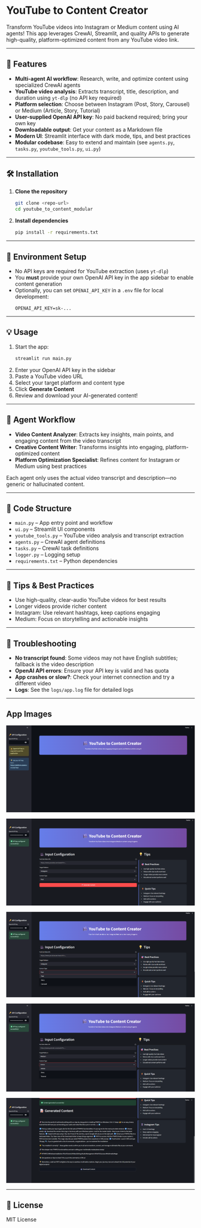 # YouTube to Content Creator

Transform YouTube videos into Instagram or Medium content using AI agents! This app leverages CrewAI, Streamlit, and quality APIs to generate high-quality, platform-optimized content from any YouTube video link.

---

## 🚀 Features
- **Multi-agent AI workflow**: Research, write, and optimize content using specialized CrewAI agents
- **YouTube video analysis**: Extracts transcript, title, description, and duration using `yt-dlp` (no API key required)
- **Platform selection**: Choose between Instagram (Post, Story, Carousel) or Medium (Article, Story, Tutorial)
- **User-supplied OpenAI API key**: No paid backend required; bring your own key
- **Downloadable output**: Get your content as a Markdown file
- **Modern UI**: Streamlit interface with dark mode, tips, and best practices
- **Modular codebase**: Easy to extend and maintain (see `agents.py`, `tasks.py`, `youtube_tools.py`, `ui.py`)

---

## 🛠️ Installation

1. **Clone the repository**
   ```bash
   git clone <repo-url>
   cd youtube_to_content_modular
   ```
2. **Install dependencies**
   ```bash
   pip install -r requirements.txt
   ```

---

## 🔑 Environment Setup
- No API keys are required for YouTube extraction (uses `yt-dlp`)
- You **must** provide your own OpenAI API key in the app sidebar to enable content generation
- Optionally, you can set `OPENAI_API_KEY` in a `.env` file for local development:
  ```env
  OPENAI_API_KEY=sk-...
  ```

---

## 💡 Usage
1. Start the app:
   ```bash
   streamlit run main.py
   ```
2. Enter your OpenAI API key in the sidebar
3. Paste a YouTube video URL
4. Select your target platform and content type
5. Click **Generate Content**
6. Review and download your AI-generated content!

---

## 🤖 Agent Workflow
- **Video Content Analyzer**: Extracts key insights, main points, and engaging content from the video transcript
- **Creative Content Writer**: Transforms insights into engaging, platform-optimized content
- **Platform Optimization Specialist**: Refines content for Instagram or Medium using best practices

Each agent only uses the actual video transcript and description—no generic or hallucinated content.

---

## 🧩 Code Structure
- `main.py` – App entry point and workflow
- `ui.py` – Streamlit UI components
- `youtube_tools.py` – YouTube video analysis and transcript extraction
- `agents.py` – CrewAI agent definitions
- `tasks.py` – CrewAI task definitions
- `logger.py` – Logging setup
- `requirements.txt` – Python dependencies

---

## 📝 Tips & Best Practices
- Use high-quality, clear-audio YouTube videos for best results
- Longer videos provide richer content
- Instagram: Use relevant hashtags, keep captions engaging
- Medium: Focus on storytelling and actionable insights

---

## 🐞 Troubleshooting
- **No transcript found**: Some videos may not have English subtitles; fallback is the video description
- **OpenAI API errors**: Ensure your API key is valid and has quota
- **App crashes or slow?**: Check your internet connection and try a different video
- **Logs**: See the `logs/app.log` file for detailed logs

---

## App Images

![img 1](screenshots/yt_1.png)

![img 2](screenshots/yt_2.png)

![img 3](screenshots/yt_3.png)

![img 4](screenshots/yt_4.png)

![img 5](screenshots/yt_5.png)

---

## 📄 License
MIT License 
